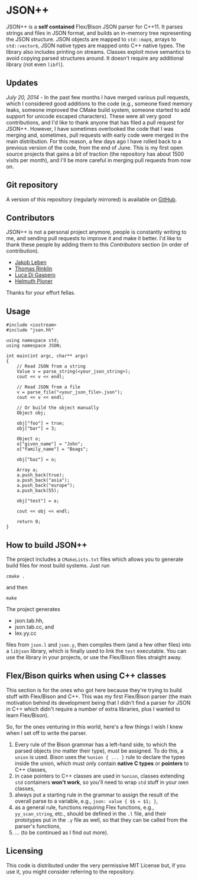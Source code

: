 # JSON++

JSON\+\+ is a **self contained** Flex/Bison JSON parser for C\+\+11. It parses strings and files in JSON format, and builds an in-memory tree representing the JSON structure. JSON objects are mapped to `std::map`s, arrays to `std::vector`s, JSON native types are mapped onto C++ native types. The library also includes printing on streams. Classes exploit move semantics to avoid copying parsed structures around. It doesn't require any additional library (not even `libfl`).

## Updates 

*July 20, 2014* - In the past few months I have merged various pull requests, which I considered good additions to the code (e.g., someone fixed memory leaks, someone improved the CMake build system, someone started to add support for unicode escaped characters). These were all very good contributions, and I'd like to thank anyone that has filed a pull request for JSON++. However, I have sometimes overlooked the code that I was merging and, sometimes, pull requests with early code were merged in the main distribution. For this reason, a few days ago I have rolled back to a previous version of the code, from the end of June. This is my first open source projects that gains a bit of traction (the repository has about 1500 visits per month), and I'll be more careful in merging pull requests from now on.

## Git repository

A version of this repository (regularly mirrored) is available on [GitHub](https://github.com/tunnuz/json).

## Contributors

JSON++ is not a personal project anymore, people is constantly writing to me, and sending pull requests to improve it and make it better. I'd like to thank these people by adding them to this *Contributors* section (in order of contribution).

* [Jakob Leben](https://bitbucket.org/jleben)
* [Thomas Rinklin](https://bitbucket.org/t-ri)
* [Luca Di Gaspero](https://bitbucket.org/ldigaspero)
* [Helmuth Ploner](https://bitbucket.org/HelmuthPloner)

Thanks for your effort fellas.

## Usage

	#include <iostream>
	#include "json.hh"
	
	using namespace std;
	using namespace JSON;
	
	int main(int argc, char** argv)
	{
		// Read JSON from a string
		Value v = parse_string(<your_json_string>);
		cout << v << endl;
        
        // Read JSON from a file
		v = parse_file("<your_json_file>.json");
		cout << v << endl;
		
        // Or build the object manually
        Object obj;
    
        obj["foo"] = true;
        obj["bar"] = 3;
    
        Object o;
        o["given_name"] = "John";
        o["family_name"] = "Boags";
    
        obj["baz"] = o;
        
        Array a;
        a.push_back(true);
        a.push_back("asia");
        a.push_back("europe");
        a.push_back(55);
    
        obj["test"] = a;
        
		cout << obj << endl;
        
        return 0;
	}

## How to build JSON++

The project includes a `CMakeLists.txt` files which allows you to generate build files for most build systems. Just run

    cmake .    

and then

    make

The project generates 


* json.tab.hh,
* json.tab.cc, and
* lex.yy.cc

files from `json.l` and `json.y`, then compiles them (and a few other files) into a `libjson` library, which is finally used to link the `test` executable. You can use the library in your projects, or use the Flex/Bison files straight away.

## Flex/Bison quirks when using C++ classes

This section is for the ones who got here because they're trying to build stuff with Flex/Bison and C\+\+. This was my first Flex/Bison parser (the main motivation behind its development being that I didn't find a parser for JSON in C\+\+ which didn't require a number of extra libraries, plus I wanted to learn Flex/Bison).

So, for the ones venturing in this world, here's a few things I wish I knew when I set off to write the parser.

1. Every rule of the Bison grammar has a left-hand side, to which the parsed objects (no matter their type), must be assigned. To do this, a `union` is used. Bison uses the `%union { ... }` rule to declare the types inside the union, which must only contain **native C types** or **pointers** to C++ classes,
2. in case pointers to C++ classes are used in `%union`, classes extending `std` containers **won't work**, so you'll need to wrap `std` stuff in your own classes,
3. always put a starting rule in the grammar to assign the result of the overall parse to a variable, e.g., `json: value { $$ = $1; }`,
4. as a general rule, functions requiring Flex functions, e.g., `yy_scan_string`, etc., should be defined in the `.l` file, and their prototypes put in the `.y` file as well, so that they can be called from the parser's functions,
5. ... (to be continued as I find out more).

## Licensing

This code is distributed under the very permissive MIT License but, if you use it, you might consider referring to the repository.

